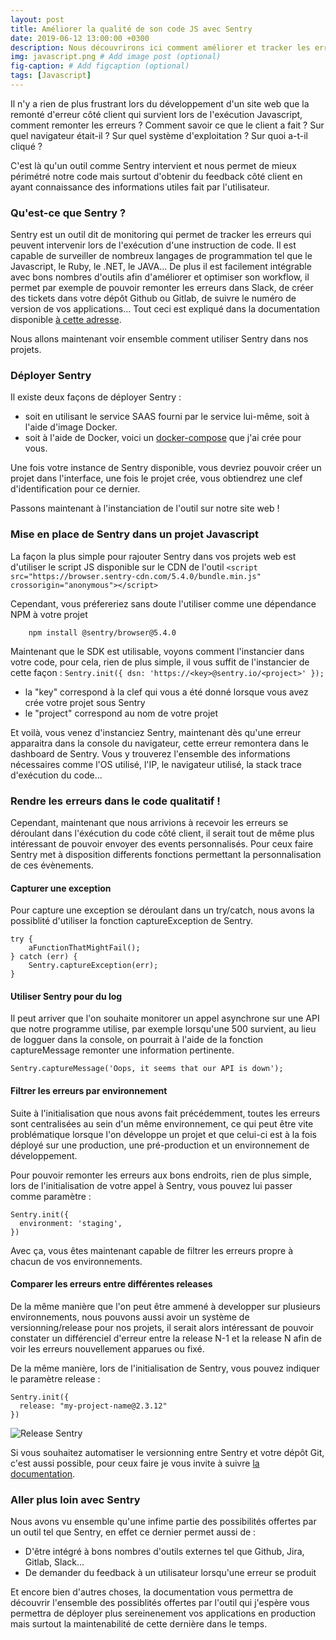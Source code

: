 ```yaml
---
layout: post
title: Améliorer la qualité de son code JS avec Sentry 
date: 2019-06-12 13:00:00 +0300
description: Nous découvrirons ici comment améliorer et tracker les erreurs côté client avec Sentry # Add post description (optional)
img: javascript.png # Add image post (optional)
fig-caption: # Add figcaption (optional)
tags: [Javascript]
---
```

Il n'y a rien de plus frustrant lors du développement d'un site web que la remonté d'erreur côté client qui survient lors de l'exécution Javascript, comment remonter les erreurs ? Comment savoir ce que le client a fait ? Sur quel navigateur était-il ? Sur quel système d'exploitation ? Sur quoi a-t-il cliqué ? 

C'est là qu'un outil comme Sentry intervient et nous permet de mieux périmétré notre code mais surtout d'obtenir du feedback côté client en ayant connaissance des informations utiles fait par l'utilisateur. 

### Qu'est-ce que Sentry ?
Sentry est un outil dit de monitoring qui permet de tracker les erreurs qui peuvent intervenir lors de l'exécution d'une instruction de code. Il est capable de surveiller de nombreux langages de programmation tel que le Javascript, le Ruby, le .NET, le JAVA... De plus il est facilement intégrable avec bons nombres d'outils afin d'améliorer et optimiser son workflow, il permet par exemple de pouvoir remonter les erreurs dans Slack, de créer des tickets dans votre dépôt Github ou Gitlab, de suivre le numéro de version de vos applications... Tout ceci est expliqué dans la documentation disponible [à cette adresse](https://docs.sentry.io/). 

Nous allons maintenant voir ensemble comment utiliser Sentry dans nos projets. 

### Déployer Sentry
Il existe deux façons de déployer Sentry : 
* soit en utilisant le service SAAS fourni par le service lui-même, soit à l'aide d'image Docker. 
* soit à l'aide de Docker, voici un [docker-compose](https://github.com/ThomasRumas/sentry) que j'ai crée pour vous.

Une fois votre instance de Sentry disponible, vous devriez pouvoir créer un projet dans l'interface, une fois le projet crée, vous obtiendrez une clef d'identification pour ce dernier. 

Passons maintenant à l'instanciation de l'outil sur notre site web !

### Mise en place de Sentry dans un projet Javascript
La façon la plus simple pour rajouter Sentry dans vos projets web est d'utiliser le script JS disponible sur le CDN de l'outil 
```<script src="https://browser.sentry-cdn.com/5.4.0/bundle.min.js" crossorigin="anonymous"></script> ```

Cependant, vous préfereriez sans doute l'utiliser comme une dépendance NPM à votre projet 
```
    npm install @sentry/browser@5.4.0
```

Maintenant que le SDK est utilisable, voyons comment l'instancier dans votre code, pour cela, rien de plus simple, il vous suffit de l'instancier de cette façon :
``` Sentry.init({ dsn: 'https://<key>@sentry.io/<project>' }); ```

* la "key" correspond à la clef qui vous a été donné lorsque vous avez crée votre projet sous Sentry
* le "project" correspond au nom de votre projet

Et voilà, vous venez d'instanciez Sentry, maintenant dès qu'une erreur apparaitra dans la console du navigateur, cette erreur remontera dans le dashboard de Sentry. Vous y trouverez l'ensemble des informations nécessaires comme l'OS utilisé, l'IP, le navigateur utilisé, la stack trace d'exécution du code...

### Rendre les erreurs dans le code qualitatif !
Cependant, maintenant que nous arrivions à recevoir les erreurs se déroulant dans l'éxécution du code côté client, il serait tout de même plus intéressant de pouvoir envoyer des events personnalisés. Pour ceux faire Sentry met à disposition differents fonctions permettant la personnalisation de ces évènements. 

#### Capturer une exception 
Pour capture une exception se déroulant dans un try/catch, nous avons la possiblité d'utiliser la fonction captureException de Sentry. 

```
try {
    aFunctionThatMightFail();
} catch (err) {
    Sentry.captureException(err);
}
```

#### Utiliser Sentry pour du log 
Il peut arriver que l'on souhaite monitorer un appel asynchrone sur une API que notre programme utilise, par exemple lorsqu'une 500 survient, au lieu de logguer dans la console, on pourrait à l'aide de la fonction captureMessage remonter une information pertinente. 

```Sentry.captureMessage('Oops, it seems that our API is down');```

#### Filtrer les erreurs par environnement
Suite à l'initialisation que nous avons fait précédemment, toutes les erreurs sont centralisées au sein d'un même environnement, ce qui peut être vite problématique lorsque l'on développe un projet et que celui-ci est à la fois déployé sur une production, une pré-production et un environnement de développement.

Pour pouvoir remonter les erreurs aux bons endroits, rien de plus simple, lors de l'initialisation de votre appel à Sentry, vous pouvez lui passer comme paramètre : 

```
Sentry.init({
  environment: 'staging',
})
```

Avec ça, vous êtes maintenant capable de filtrer les erreurs propre à chacun de vos environnements. 

#### Comparer les erreurs entre différentes releases
De la même manière que l'on peut être ammené à developper sur plusieurs environnements, nous pouvons aussi avoir un système de versionning/release pour nos projets, il serait alors intéressant de pouvoir constater un différenciel d'erreur entre la release N-1 et la release N afin de voir les erreurs nouvellement apparues ou fixé. 

De la même manière, lors de l'initialisation de Sentry, vous pouvez indiquer le paramètre release : 

```
Sentry.init({
  release: "my-project-name@2.3.12"
})
```

![Release Sentry](https://docs.sentry.io/assets/releases-overview-5a3107c9d5be6690a84795d52036e35652bcd3ddad71b3e23ddc713ee7c0be4b.png)

Si vous souhaitez automatiser le versionning entre Sentry et votre dépôt Git, c'est aussi possible, pour ceux faire je vous invite à suivre [la documentation](https://docs.sentry.io/workflow/releases/?platform=browser).

### Aller plus loin avec Sentry
Nous avons vu ensemble qu'une infime partie des possibilités offertes par un outil tel que Sentry, en effet ce dernier permet aussi de : 

* D'être intégré à bons nombres d'outils externes tel que Github, Jira, Gitlab, Slack... 
* De demander du feedback à un utilisateur lorsqu'une erreur se produit

Et encore bien d'autres choses, la documentation vous permettra de découvrir l'ensemble des possiblités offertes par l'outil qui j'espère vous permettra de déployer plus sereinenement vos applications en production mais surtout la maintenabilité de cette dernière dans le temps. 